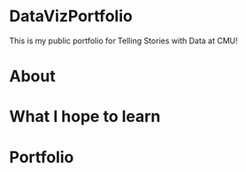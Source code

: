 # DataVizPortfolio
This is my public portfolio for Telling Stories with Data at CMU!

# About

# What I hope to learn

# Portfolio
